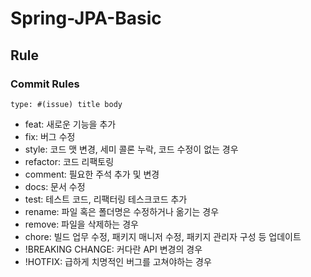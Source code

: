 # Spring-JPA-Basic

## Rule
### Commit Rules
``` type: #(issue) title body  ```
- feat: 새로운 기능을 추가  
- fix: 버그 수정  
- style: 코드 맷 변경, 세미 콜론 누락, 코드 수정이 없는 경우  
- refactor: 코드 리팩토링  
- comment: 필요한 주석 추가 및 변경  
- docs: 문서 수정  
- test: 테스트 코드, 리팩터링 테스크코드 추가  
- rename: 파일 혹은 폴더명은 수정하거나 옮기는 경우  
- remove: 파일을 삭제하는 경우  
- chore: 빌드 업무 수정, 패키지 매니저 수정, 패키지 관리자 구성 등 업데이트  
- !BREAKING CHANGE:	커다란 API 변경의 경우
- !HOTFIX:	급하게 치명적인 버그를 고쳐야하는 경우  